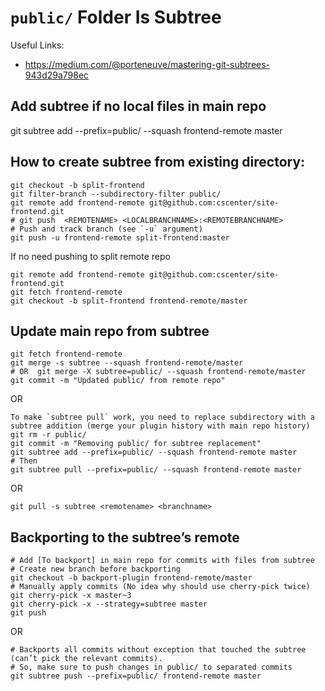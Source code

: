 # `public/` Folder Is Subtree

Useful Links:

* https://medium.com/@porteneuve/mastering-git-subtrees-943d29a798ec

## Add subtree if no local files in main repo
git subtree add --prefix=public/ --squash frontend-remote master

## How to create subtree from existing directory:
```
git checkout -b split-frontend
git filter-branch --subdirectory-filter public/
git remote add frontend-remote git@github.com:cscenter/site-frontend.git
# git push  <REMOTENAME> <LOCALBRANCHNAME>:<REMOTEBRANCHNAME>
# Push and track branch (see `-u` argument)
git push -u frontend-remote split-frontend:master
```

If no need pushing to split remote repo

```
git remote add frontend-remote git@github.com:cscenter/site-frontend.git
git fetch frontend-remote
git checkout -b split-frontend frontend-remote/master
```

## Update main repo from subtree

```
git fetch frontend-remote
git merge -s subtree --squash frontend-remote/master
# OR  git merge -X subtree=public/ --squash frontend-remote/master
git commit -m "Updated public/ from remote repo"
```

OR 

```
To make `subtree pull` work, you need to replace subdirectory with a subtree addition (merge your plugin history with main repo history)
git rm -r public/
git commit -m "Removing public/ for subtree replacement"
git subtree add --prefix=public/ --squash frontend-remote master
# Then
git subtree pull --prefix=public/ --squash frontend-remote master
```

OR 

```
git pull -s subtree <remotename> <branchname>
```

## Backporting to the subtree’s remote

```
# Add [To backport] in main repo for commits with files from subtree
# Create new branch before backporting
git checkout -b backport-plugin frontend-remote/master
# Manually apply commits (No idea why should use cherry-pick twice)
git cherry-pick -x master~3
git cherry-pick -x --strategy=subtree master
git push
```

OR 

```
# Backports all commits without exception that touched the subtree (can’t pick the relevant commits).
# So, make sure to push changes in public/ to separated commits
git subtree push --prefix=public/ frontend-remote master
```
